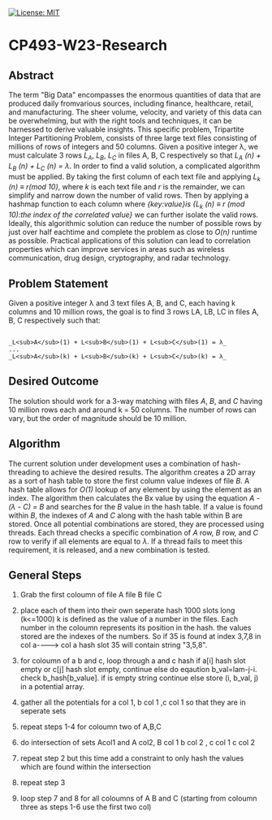 [![License: MIT](https://img.shields.io/badge/license-MIT-blue.svg)](https://opensource.org/licenses/MIT)

# CP493-W23-Research

## Abstract

The term "Big Data" encompasses the enormous quantities of data that are produced daily fromvarious sources, including finance, healthcare, retail, and manufacturing. The sheer volume, velocity, and variety of this data can be overwhelming, but with the right tools and techniques, it can be harnessed to derive valuable insights. This specific problem, Tripartite Integer Partitioning Problem, consists of three large text files consisting of millions of rows of integers and 50 columns. Given a positive integer λ, we must calculate 3 rows _L<sub>A</sub>_, _L<sub>B</sub>_, _L<sub>C</sub>_ in files A, B, C respectively so that _L<sub>A</sub> (n) + L<sub>B</sub> (n) + L<sub>C</sub> (n) = λ_. In order to find a valid solution, a complicated algorithm must be applied. By taking the first column of each text file and applying _L<sub>k</sub> (n) ≡ r(mod 10)_, where _k_ is each text file and _r_ is the remainder, we can simplify and narrow down the number of valid rows. Then by applying a hashmap function to each column where _{key:value}is {L<sub>k</sub> (n) ≡ r (mod 10):the index of the correlated value}_ we can further isolate the valid rows. Ideally, this algorithmic solution can reduce the number of possible rows by just over half eachtime and complete the problem as close to _O(n)_ runtime as possible. Practical applications of this solution can lead to correlation properties which can improve services in areas such as wireless communication, drug design, cryptography, and radar technology.

## Problem Statement

Given a positive integer λ and 3 text files A, B, and C, each having k columns and 10 million rows, the goal is to find 3 rows LA, LB, LC in files A, B, C respectively such that:

```

_L<sub>A</sub>(1) + L<sub>B</sub>(1) + L<sub>C</sub>(1) = λ_
...
_L<sub>A</sub>(k) + L<sub>B</sub>(k) + L<sub>C</sub>(k) = λ_
```
## Desired Outcome

The solution should work for a 3-way matching with files _A_, _B_, and _C_ having 10 million rows each and around k = 50 columns. The number of rows can vary, but the order of magnitude should be 10 million.

## Algorithm

The current solution under development uses a combination of hash-threading to achieve the desired results. The algorithm creates a 2D array as a sort of hash table to store the first column value indexes of file _B_. A hash table allows for _O(1)_ lookup of any element by using the element as an index. The algorithm then calculates the Bx value by using the equation _A - (λ - C) = B_ and searches for the _B_ value in the hash table. If a value is found within _B_, the indexes of _A_ and _C_ along with the hash table within B are stored. Once all potential combinations are stored, they are processed using threads. Each thread checks a specific combination of _A_ row, _B_ row, and _C_ row to verify if all elements are equal to _λ_. If a thread fails to meet this requirement, it is released, and a new combination is tested.

## General Steps

1. Grab the first  coloumn of file A file B file C

2. place each of them into their own seperate hash 1000 slots long (k<=1000) k is defined 
   as the value of a number in the files. Each number in the coloumn represents its position in the hash.
   the values stored are the indexes of the numbers. So if 35 is found at index 3,7,8 in col a----> col a hash 
   slot 35 will contain string "3,5,8".

3. for coloumn  of a b and c, loop through a and c hash
    if a[i] hash slot empty or c[j] hash slot empty, continue
    else do eqaution b_val=lam-j-i. check b_hash[b_value]. if is
    empty string continue else store (i, b_val, j) in a potential array.

4. gather all the potentials for a col 1, b col 1 ,c col 1 so that they are in seperate sets

5. repeat steps 1-4 for coloumn two of A,B,C

6. do intersection of sets Acol1 and A col2, B col 1 b col 2 , c col 1  c col 2

7. repeat step 2 but this time add a constraint to only hash the values which are found within the intersection

8. repeat step 3

9. loop step 7 and 8 for all coloumns of A B and C (starting from coloumn three as steps 1-6 use the first two col)
